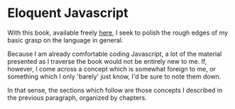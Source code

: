 # Eloquent Javascript

With this book, available freely [here](https://eloquentjavascript.net/), I seek to polish the rough edges of my basic grasp on the language in general. 

Because I am already comfortable coding Javascript, a lot of the material presented as I traverse the book would not be entirely new to me. If, however, I come across a concept which is somewhat foreign to me, or something which I only 'barely' just know, I'd be sure to note them down.

In that sense, the sections which follow are those concepts I described in the previous paragraph, organized by chapters.
